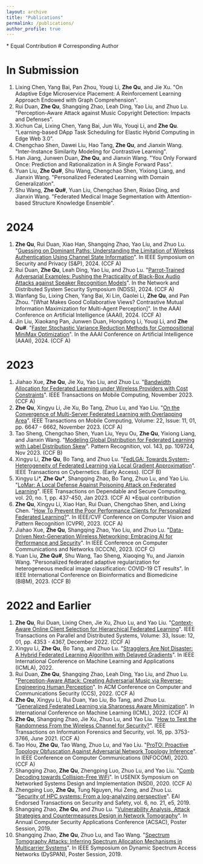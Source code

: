```yaml
---
layout: archive
title: "Publications"
permalink: /publications/
author_profile: true
---
```

\* Equal Contribution   \# Corresponding Author   

In Submission
=====
1. Lixing Chen, Yang Bai, Pan Zhou, Youqi Li, **Zhe Qu**, and Jie Xu. "On Adaptive Edge Microservice Placement: A Reinforcement Learning Approach Endowed with Graph Comprehension".
2. Rui Duan, **Zhe Qu**, Shangqing Zhao, Leah Ding, Yao Liu, and Zhuo Lu. "Perception-Aware Attack against Music Copyright Detection: Impacts and Defenses".
3. Xichun Cai, Lixing Chen, Yang Bai, Jun Wu, Youqi Li, and **Zhe Qu**. "Learning-based DApp Task Scheduling for Elastic Hybrid Computing in Edge Web 3.0".
4. Chengchao Shen, Dawei Liu, Hao Tang, **Zhe Qu**, and Jianxin Wang. "Inter-Instance Similarity Modeling for Contrastive Learning".
5. Han Jiang, Junwen Duan, **Zhe Qu**, and Jianxin Wang. "You Only Forward Once: Prediction and Rationalization in A Single Forward Pass".
6. Yuan Liu, **Zhe Qu\#**, Shu Wang, Chengchao Shen, Yixiong Liang, and Jianxin Wang. "Personalized Federated Learning with Domain Generalization".
7. Shu Wang, **Zhe Qu\#**, Yuan Liu, Chengchao Shen, Rixiao Ding, and Jianxin Wang. "Federated Medical Image Segmentation with Attention-based Structure Knowledge Ensemble".

2024
=====
1. **Zhe Qu**, Rui Duan, Xiao Han, Shangqing Zhao, Yao Liu, and Zhuo Lu. "[Guessing on Dominant Paths: Understanding the Limitation of Wireless Authentication Using Channel State Information](https://csalab.site/getsrc/?n=papers/23qdh-sp.pdf)". In IEEE Symposium on Security and Privacy (S&P), 2024. (CCF A)
2. Rui Duan, **Zhe Qu**, Leah Ding, Yao Liu, and Zhuo Lu. "[Parrot-Trained Adversarial Examples: Pushing the Practicality of Black-Box Audio Attacks against Speaker Recognition Models](https://arxiv.org/pdf/2311.07780.pdf)". In the Network and Distributed System Security Symposium (NDSS), 2024. (CCF A)
3. Wanfang Su, Lixing Chen, Yang Bai, Xi Lin, Gaolei Li, **Zhe Qu**, and Pan Zhou. "[What Makes Good Collaborative Views? Contrastive Mutual Information Maximization for Multi-Agent Perception]". In the AAAI Conference on Artificial Intelligence (AAAI), 2024. (CCF A)
4. Jin Liu, Xiaokang Pan, Junwen Duan, Hongdong Li, Youqi Li, and **Zhe Qu\#**. "[Faster Stochastic Variance Reduction Methods for Compositional MiniMax Optimization](https://arxiv.org/pdf/2308.09604.pdf)". In the AAAI Conference on Artificial Intelligence (AAAI), 2024. (CCF A)

2023
=====
1. Jiahao Xue, **Zhe Qu**, Jie Xu, Yao Liu, and Zhuo Lu. "[Bandwidth Allocation for Federated Learning under Wireless Providers with Cost Constraints](https://csalab.site/getsrc/?n=papers/24xqx-tmc.pdf)". IEEE Transactions on Mobile Computing, November 2023. (CCF A)
2. **Zhe Qu**, Xingyu Li, Jie Xu, Bo Tang, Zhuo Lu, and Yao Liu. "[On the Convergence of Multi-Server Federated Learning with Overlapping Area](https://arxiv.org/pdf/2208.07893.pdf)". IEEE Transactions on Mobile Computing, Volume: 22, Issue: 11, 01, pp. 6647 - 6662, November 2023. (CCF A)
3. Tao Sheng, Chengchao Shen, Yuan Liu, Yeyu Ou, **Zhe Qu**, Yixiong Liang, and Jianxin Wang. "[Modeling Global Distribution for Federated Learning with Label Distribution Skew](https://arxiv.org/abs/2212.08883.pdf)". Pattern Recognition, vol. 143, pp. 109724, Nov 2023. (CCF B)
4. Xingyu Li, **Zhe Qu**, Bo Tang, and Zhuo Lu. "[FedLGA: Towards System-Heterogeneity of Federated Learning via Local Gradient Approximation](https://arxiv.org/pdf/2112.11989.pdf)". IEEE Transactions on Cybernetics. (Early Access). (CCF B)
5. Xingyu Li\*, **Zhe Qu\***, Shangqing Zhao, Bo Tang, Zhuo Lu, and Yao Liu. "[LoMar: A Local Defense Against Poisoning Attack on Federated Learning](https://arxiv.org/pdf/2201.02873.pdf)". IEEE Transactions on Dependable and Secure Computing, vol. 20, no. 1, pp. 437-450, Jan 2023. (CCF A) \*Equal contribution
6. **Zhe Qu**, Xingyu Li, Xiao Han, Rui Duan, Chengchao Shen, and Lixing Chen. "[How To Prevent the Poor Performance Clients for Personalized Federated Learning?](https://openaccess.thecvf.com/content/CVPR2023/papers/Qu_How_To_Prevent_the_Poor_Performance_Clients_for_Personalized_Federated_CVPR_2023_paper.pdf)". In IEEE/CVF Conference on Computer Vision and Pattern Recognition (CVPR), 2023. (CCF A)
7. Jiahao Xue, **Zhe Qu**, Shangqing Zhao, Yao Liu, and Zhuo Lu. "[Data-Driven Next-Generation Wireless Networking: Embracing AI for Performance and Security](https://arxiv.org/abs/2306.06178.pdf)". In IEEE Conference on Computer Communications and Networks (ICCCN), 2023. (CCF C)
8. Yuan Liu, **Zhe Qu\#**, Shu Wang, Tao Sheng, Xiaoqing Yu, and Jianxin Wang. "Personalized federated adaptive regularization for heterogeneous medical image classification: COVID-19 CT results". In IEEE International Conference on Bioinformatics and Biomedicine (BIBM), 2023. (CCF B)




2022 and Earlier
====
1. **Zhe Qu**, Rui Duan, Lixing Chen, Jie Xu, Zhuo Lu, and Yao Liu. "[Context-Aware Online Client Selection for Hierarchical Federated Learning](https://arxiv.org/pdf/2112.00925.pdf)". IEEE Transactions on Parallel and Distributed Systems, Volume: 33, Issue: 12, 01, pp. 4353 - 4367, December 2022. (CCF A)
2. Xingyu Li, **Zhe Qu**, Bo Tang, and Zhuo Lu. "[Stragglers Are Not Disaster: A Hybrid Federated Learning Algorithm with Delayed Gradients](https://arxiv.org/pdf/2102.06329.pdf)". In IEEE International Conference on Machine Learning and Applications (ICMLA), 2022.
3. Rui Duan, **Zhe Qu**, Shangqing Zhao, Leah Ding, Yao Liu, and Zhuo Lu. "[Perception-Aware Attack: Creating Adversarial Music via Reverse-Engineering Human Perception](https://arxiv.org/pdf/2207.13192.pdf)". In ACM Conference on Computer and Communications Security (CCS), 2022. (CCF A)
4. **Zhe Qu**, Xingyu Li, Rui Duan, Yao Liu, Bo Tang, and Zhuo Lu. "[Generalized Federated Learning via Sharpness Aware Minimization](https://arxiv.org/pdf/2206.02618.pdf)". In International Conference on Machine Learning (ICML), 2022. (CCF A)
5. **Zhe Qu**, Shangqing Zhao, Jie Xu, Zhuo Lu, and Yao Liu. "[How to Test the Randomness From the Wireless Channel for Security?](https://arxiv.org/pdf/2106.07715.pdf)". IEEE Transactions on Information Forensics and Security, vol. 16, pp. 3753-3766, June 2021. (CCF A)
6. Tao Hou, **Zhe Qu**, Tao Wang, Zhuo Lu, and Yao Liu. "[ProTO: Proactive Topology Obfuscation Against Adversarial Network Topology Inference](https://csalab.site/getsrc/?n=papers/20hqw-info.pdf)". In IEEE Conference on Computer Communications (INFOCOM), 2020. (CCF A)
7. Shangqing Zhao, **Zhe Qu**, Zhengping Luo, Zhuo Lu, and Yao Liu. "[Comb Decoding towards Collision-Free WiFi](https://csalab.site/getsrc/?n=papers/20zql-nsdi.pdf)". In USENIX Symposium on Networked Systems Design and Implementation (NSDI), 2020. (CCF A)
8. Zhengping Luo, **Zhe Qu**, Tung Nguyen, Hui Zeng, and Zhuo Lu. "[Security of HPC systems: From a log-analyzing perspective](https://csalab.site/getsrc/?n=papers/19lqn-etss.pdf)". EAI Endorsed Transactions on Security and Safety, vol. 6, no. 21, e5, 2019.
9. Shangqing Zhao, **Zhe Qu**, and Zhuo Lu. "[Vulnerability Analysis, Attack Strategies and Countermeasures Design in Network Tomography](https://csalab.site/getsrc/?n=papers/19zlw-acsac.pdf)". In Annual Computer Security Applications Conference (ACSAC), Poster Session, 2019.
10. Shangqing Zhao, **Zhe Qu**, Zhuo Lu, and Tao Wang. "[Spectrum Tomography Attacks: Inferring Spectrum Allocation Mechanisms in Multicarrier Systems](https://csalab.site/getsrc/?n=papers/19zlw-dyspan.pdf)". In IEEE Symposium on Dynamic Spectrum Access Networks (DySPAN), Poster Session, 2019.



